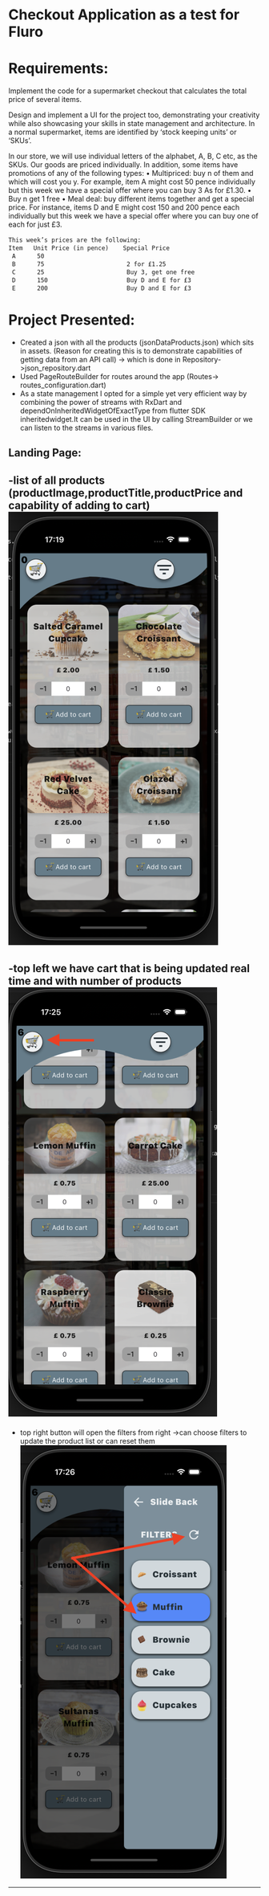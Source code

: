 # Checkout Application as a test for Fluro

# Requirements: 

Implement the code for a supermarket checkout that calculates the total price of several items.

 Design and implement a UI for the project too, demonstrating your creativity while also showcasing your skills in state management and architecture. In a normal supermarket, items are identified by ‘stock keeping units’ or ‘SKUs’.
 
  In our store, we will use individual letters of the alphabet, A, B, C etc, as the SKUs. Our goods are priced individually. 
  In addition, some items have promotions of any of the following types: 
    •  Multipriced: buy n of them and which will cost you y. For example, item A might cost 50 pence individually but this week we have a special offer where you can buy 3 As for £1.30. 
    •  Buy n get 1 free 
    •  Meal deal: buy different items together and get a special price. For instance, items D and E might cost 150 and 200 pence each individually but this week we have a special offer where you can buy one of each for just £3.


    This week’s prices are the following: 
    Item   Unit Price (in pence)    Special Price
     A      50   
     B      75                       2 for £1.25 
     C      25                       Buy 3, get one free 
     D      150                      Buy D and E for £3 
     E      200                      Buy D and E for £3

# Project Presented:

- Created a json with all the products (jsonDataProducts.json) which sits in assets. (Reason for creating this is to demonstrate capabilities of getting data from an API call) -> which is done in Repository->json_repository.dart
- Used PageRouteBuilder for routes around the app (Routes-> routes_configuration.dart)
- As a state management I opted for a simple yet very efficient way by combining the power of streams with RxDart and dependOnInheritedWidgetOfExactType from flutter SDK inheritedwidget.It can be used in the UI by calling StreamBuilder or we can listen to the streams in various files.

 ## Landing Page: 
 -list of all products (productImage,productTitle,productPrice and capability of adding to cart) 
 ![dashboard](readmeImages/dashboard.png)  
------------------------------------------------------------------------------------------------

 -top left we have cart that is being updated real time and with number of products
 ![dashboard cart](readmeImages/dashboard_cart.png) 
 ------------------------------------------------------------------------------------------------

- top right button will open the filters from right
 ->can choose filters to update the product list or can reset them 
 ![dashboard filters](readmeImages/dashboard_filters.png) 
 ------------------------------------------------------------------------------------------------
                                                         